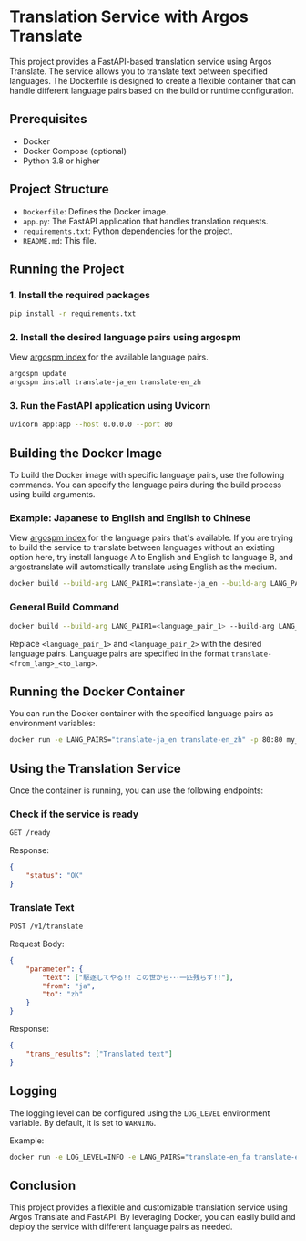 
# Translation Service with Argos Translate

This project provides a FastAPI-based translation service using Argos Translate. The service allows you to translate text between specified languages. The Dockerfile is designed to create a flexible container that can handle different language pairs based on the build or runtime configuration.

## Prerequisites

- Docker
- Docker Compose (optional)
- Python 3.8 or higher

## Project Structure

- `Dockerfile`: Defines the Docker image.
- `app.py`: The FastAPI application that handles translation requests.
- `requirements.txt`: Python dependencies for the project.
- `README.md`: This file.

## Running the Project 

### 1. Install the required packages

```sh
pip install -r requirements.txt
```

### 2. Install the desired language pairs using argospm

View [argospm index](https://www.argosopentech.com/argospm/index/) for the available language pairs.

```sh
argospm update
argospm install translate-ja_en translate-en_zh
```

### 3. Run the FastAPI application using Uvicorn

```sh
uvicorn app:app --host 0.0.0.0 --port 80
```

## Building the Docker Image

To build the Docker image with specific language pairs, use the following commands. You can specify the language pairs during the build process using build arguments.

### Example: Japanese to English and English to Chinese

View [argospm index](https://www.argosopentech.com/argospm/index/) for the language pairs that's available. If you are trying to build the service to translate between languages without an existing option here, try install language A to English and English to language B, and argostranslate will automatically translate using English as the medium.

```sh
docker build --build-arg LANG_PAIR1=translate-ja_en --build-arg LANG_PAIR2=translate-en_zh -t my_translator .
```

### General Build Command

```sh
docker build --build-arg LANG_PAIR1=<language_pair_1> --build-arg LANG_PAIR2=<language_pair_2> -t my_translator .
```

Replace `<language_pair_1>` and `<language_pair_2>` with the desired language pairs. Language pairs are specified in the format `translate-<from_lang>_<to_lang>`.

## Running the Docker Container

You can run the Docker container with the specified language pairs as environment variables:

```sh
docker run -e LANG_PAIRS="translate-ja_en translate-en_zh" -p 80:80 my_translator
```

## Using the Translation Service

Once the container is running, you can use the following endpoints:

### Check if the service is ready

```sh
GET /ready
```

Response:

```json
{
    "status": "OK"
}
```

### Translate Text

```sh
POST /v1/translate
```

Request Body:

```json
{
    "parameter": {
        "text": ["駆逐してやる!! この世から･･･一匹残らず!!"],
        "from": "ja",
        "to": "zh"
    }
}
```

Response:

```json
{
    "trans_results": ["Translated text"]
}
```

## Logging

The logging level can be configured using the `LOG_LEVEL` environment variable. By default, it is set to `WARNING`.

Example:

```sh
docker run -e LOG_LEVEL=INFO -e LANG_PAIRS="translate-en_fa translate-en_es" -p 80:80 my_translator
```

## Conclusion

This project provides a flexible and customizable translation service using Argos Translate and FastAPI. By leveraging Docker, you can easily build and deploy the service with different language pairs as needed.
